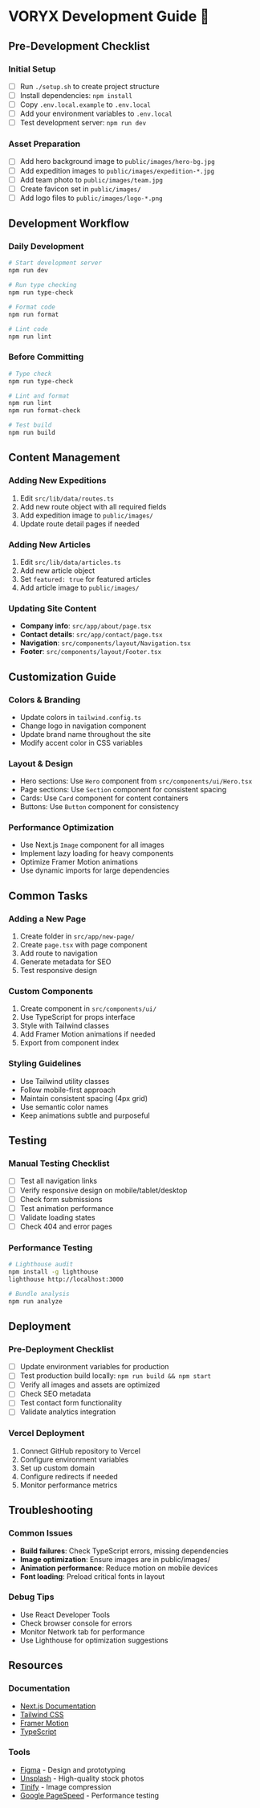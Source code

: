 # VORYX Development Guide 🧭

## Pre-Development Checklist

### Initial Setup
- [ ] Run `./setup.sh` to create project structure
- [ ] Install dependencies: `npm install`
- [ ] Copy `.env.local.example` to `.env.local`
- [ ] Add your environment variables to `.env.local`
- [ ] Test development server: `npm run dev`

### Asset Preparation
- [ ] Add hero background image to `public/images/hero-bg.jpg`
- [ ] Add expedition images to `public/images/expedition-*.jpg`
- [ ] Add team photo to `public/images/team.jpg`
- [ ] Create favicon set in `public/images/`
- [ ] Add logo files to `public/images/logo-*.png`

## Development Workflow

### Daily Development
```bash
# Start development server
npm run dev

# Run type checking
npm run type-check

# Format code
npm run format

# Lint code
npm run lint
```

### Before Committing
```bash
# Type check
npm run type-check

# Lint and format
npm run lint
npm run format-check

# Test build
npm run build
```

## Content Management

### Adding New Expeditions
1. Edit `src/lib/data/routes.ts`
2. Add new route object with all required fields
3. Add expedition image to `public/images/`
4. Update route detail pages if needed

### Adding New Articles
1. Edit `src/lib/data/articles.ts`
2. Add new article object
3. Set `featured: true` for featured articles
4. Add article image to `public/images/`

### Updating Site Content
- **Company info**: `src/app/about/page.tsx`
- **Contact details**: `src/app/contact/page.tsx`  
- **Navigation**: `src/components/layout/Navigation.tsx`
- **Footer**: `src/components/layout/Footer.tsx`

## Customization Guide

### Colors & Branding
- Update colors in `tailwind.config.ts`
- Change logo in navigation component
- Update brand name throughout the site
- Modify accent color in CSS variables

### Layout & Design
- Hero sections: Use `Hero` component from `src/components/ui/Hero.tsx`
- Page sections: Use `Section` component for consistent spacing
- Cards: Use `Card` component for content containers
- Buttons: Use `Button` component for consistency

### Performance Optimization
- Use Next.js `Image` component for all images
- Implement lazy loading for heavy components
- Optimize Framer Motion animations
- Use dynamic imports for large dependencies

## Common Tasks

### Adding a New Page
1. Create folder in `src/app/new-page/`
2. Create `page.tsx` with page component
3. Add route to navigation
4. Generate metadata for SEO
5. Test responsive design

### Custom Components
1. Create component in `src/components/ui/`
2. Use TypeScript for props interface
3. Style with Tailwind classes
4. Add Framer Motion animations if needed
5. Export from component index

### Styling Guidelines
- Use Tailwind utility classes
- Follow mobile-first approach
- Maintain consistent spacing (4px grid)
- Use semantic color names
- Keep animations subtle and purposeful

## Testing

### Manual Testing Checklist
- [ ] Test all navigation links
- [ ] Verify responsive design on mobile/tablet/desktop
- [ ] Check form submissions
- [ ] Test animation performance
- [ ] Validate loading states
- [ ] Check 404 and error pages

### Performance Testing
```bash
# Lighthouse audit
npm install -g lighthouse
lighthouse http://localhost:3000

# Bundle analysis
npm run analyze
```

## Deployment

### Pre-Deployment Checklist
- [ ] Update environment variables for production
- [ ] Test production build locally: `npm run build && npm start`
- [ ] Verify all images and assets are optimized
- [ ] Check SEO metadata
- [ ] Test contact form functionality
- [ ] Validate analytics integration

### Vercel Deployment
1. Connect GitHub repository to Vercel
2. Configure environment variables
3. Set up custom domain
4. Configure redirects if needed
5. Monitor performance metrics

## Troubleshooting

### Common Issues
- **Build failures**: Check TypeScript errors, missing dependencies
- **Image optimization**: Ensure images are in public/images/
- **Animation performance**: Reduce motion on mobile devices
- **Font loading**: Preload critical fonts in layout

### Debug Tips
- Use React Developer Tools
- Check browser console for errors
- Monitor Network tab for performance
- Use Lighthouse for optimization suggestions

## Resources

### Documentation
- [Next.js Documentation](https://nextjs.org/docs)
- [Tailwind CSS](https://tailwindcss.com/docs)
- [Framer Motion](https://www.framer.com/motion/)
- [TypeScript](https://www.typescriptlang.org/docs/)

### Tools
- [Figma](https://figma.com) - Design and prototyping
- [Unsplash](https://unsplash.com) - High-quality stock photos
- [Tinify](https://tinypng.com) - Image compression
- [Google PageSpeed](https://pagespeed.web.dev) - Performance testing
